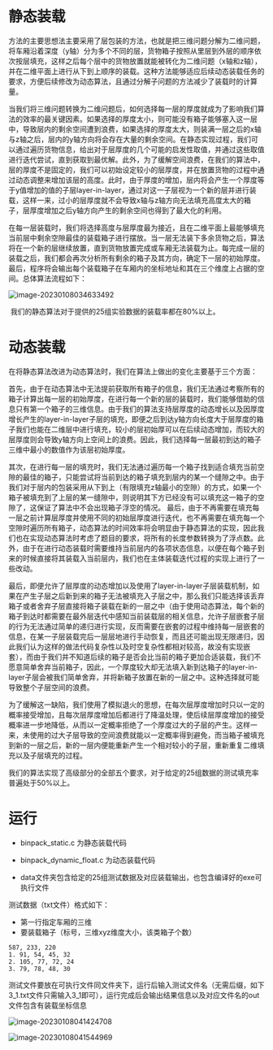 # 静态装载

​		方法的主要思想法主要采用了层包装的方法，也就是把三维问题分解为二维问题，将车厢沿着深度（y轴）分为多个不同的层，货物箱子按照从里层到外层的顺序依次按层填充，这样之后每个层中的货物放置就能被转化为二维问题（x轴和z轴），并在二维平面上进行从下到上顺序的装载。这种方法能够适应后续动态装载任务的要求，方便后续修改为动态算法，且通过分解子问题的方法减少了装载时的计算量。

​		当我们将三维问题转换为二维问题后，如何选择每一层的厚度就成为了影响我们算法的效率的最关键因素。如果选择的厚度太小，则可能没有箱子能够塞入这一层中，导致层内的剩余空间遭到浪费，如果选择的厚度太大，则装满一层之后的x轴与z轴之后，层内的y轴方向将会存在大量的剩余空间。在静态实现过程，我们可以通过遍历货物信息，给出对于层厚度的几个可能的启发性取值，并通过这些取值进行迭代尝试，直到获取到最优解。此外，为了缓解空间浪费，在我们的算法中，层的厚度不是固定的，我们可以初始设定较小的层厚度，并在放置货物的过程中通过动态调整来增加该层的高度。此时，由于厚度的增加，层内将会产生一个厚度等于y值增加的值的子层layer-in-layer，通过对这一子层视为一个新的层并进行装载，这样一来，过小的层厚度就不会导致x轴与z轴方向无法填充高度太大的箱子，层厚度增加之后y轴方向产生的剩余空间也得到了最大化的利用。

​		在每一层装载时，我们将选择高度与层厚度最为接近，且在二维平面上最能够填充当前层中剩余空隙最佳的装载箱子进行摆放。当一层无法装下多余货物之后，算法将在一个新的层继续放置，直到货物放置完成或车厢无法装载为止。每完成一层的装载之后，我们都会再次分析所有剩余的箱子及其方向，确定下一层的初始厚度。最后，程序将会输出每个装载箱子在车厢内的坐标地址和其在三个维度上占据的空间。总体算法流程如下：

![image-20230108034633492](D:\FileRecvQQ\642518275\FileRecv\2022202210150翁斌+20222022210142梅润元\img\image-20230108034633492.png)

​		我们的静态算法对于提供的25组实验数据的装载率都在80%以上。

# 动态装载

在将静态算法改进为动态算法时，我们在算法上做出的变化主要基于三个方面：

​    首先，由于在动态算法中无法提前获取所有箱子的信息，我们无法通过考察所有的箱子计算出每一层的初始厚度，在进行每一个新的层的装载时，我们能够借助的信息只有第一个箱子的三维信息。由于我们的算法支持层厚度的动态增长以及因厚度增长产生的layer-in-layer子层的填充，即便之后到达y轴方向长度大于层厚度的箱子我们也能在二维层中进行填充，较小的层初始厚可以在后续动态增加，而较大的层厚度则会导致y轴方向上空间上的浪费。因此，我们选择每一层最初到达的箱子三维中最小的数值作为该层初始厚度。

​    其次，在进行每一层的填充时，我们无法通过遍历每一个箱子找到适合填充当前空隙的最佳的箱子，只能尝试将当前到达的箱子填充到层内的某一个缝隙之中。由于我们对于层内的包装采用从下到上（有限填充z轴最小的空隙）的方式，如果一个箱子被填充到了上层的某一缝隙中，则说明其下方已经没有可以填充这一箱子的空隙了，这保证了算法中不会出现箱子浮空的情况。 最后，由于不再需要在填充每一层之前计算层厚度并使用不同的初始层厚度进行迭代，也不再需要在填充每一个空隙时遍历所有箱子，动态算法的时间效率将会明显由于静态算法的实现，因此我们也在实现动态算法时考虑了题目的要求，将所有的长度参数转换为了浮点数。此外，由于在进行动态装载时需要维持当前层内的各项状态信息，以便在每个箱子到来的时候直接将其装载入当前层内，我们也在主体装载迭代过程的实现上进行了一些改动。

​    最后，即便允许了层厚度的动态增加以及使用了layer-in-layer子层装载机制，如果在产生子层之后新到来的箱子无法被填充入子层之中，那么我们只能选择该丢弃箱子或者舍弃子层直接将箱子装载在新的一层之中（由于使用动态算法，每个新的箱子到达时都需要在最外层迭代中感知当前装载层的相关信息，允许子层嵌套子层的行为无法通过简单的递归进行实现，反而需要在嵌套的过程中维持每一层嵌套的信息，在某一子层装载完后一层层地进行手动恢复，而且还可能出现无限递归，因此我们认为这样的做法代码复杂性以及时空复杂性都相对较高，故没有实现嵌套），而由于我们并不知道后续的箱子是否会比当前的箱子更加合适装载，我们不愿意简单舍弃当前箱子，因此，一个厚度较大却无法填入新到达箱子的layer-in-layer子层会被我们简单舍弃，并将新箱子放置在新的一层之中。这种选择就可能导致整个子层空间的浪费。

​    为了缓解这一缺陷，我们使用了模拟退火的思想，在每次层厚度增加时只以一定的概率接受增加，且每次层厚度增加后都进行了降温处理，使后续层厚度增加的接受概率进一步地降低，从而以一定概率拒绝了一个厚度过大的子层的产生。这样一来，未使用的过大子层导致的空间浪费就能以一定概率得到避免，而当箱子被填充到新的一层之后，新的一层内便能重新产生一个相对较小的子层，重新重复二维填充以及子层填充的过程。

​    我们的算法实现了高级部分的全部五个要求，对于给定的25组数据的测试填充率普遍处于50%以上。

# 运行

- binpack_static.c 为静态装载代码
- binpack_dynamic_float.c 为动态装载代码

- data文件夹包含给定的25组测试数据及对应装载输出，也包含编译好的exe可执行文件

测试数据（txt文件）格式如下：

- 第一行指定车厢的三维
- 要装载箱子（标号，三维xyz维度大小，该类箱子个数）

```
587, 233, 220
1. 91, 54, 45, 32
2. 105, 77, 72, 24
3. 79, 78, 48, 30
```

测试文件要放在可执行文件同文件夹下，运行后输入测试文件名（无需后缀，如下3_1.txt文件只需输入3_1即可），运行完成后会输出结果信息以及对应文件名的out文件包含有装载坐标信息

![image-20230108041424708](D:\FileRecvQQ\642518275\FileRecv\2022202210150翁斌+20222022210142梅润元\img\image-20230108041424708.png)

![image-20230108041544969](D:\FileRecvQQ\642518275\FileRecv\2022202210150翁斌+20222022210142梅润元\img\image-20230108041544969.png)
